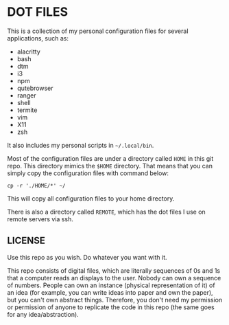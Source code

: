 # DOT FILES

This is a collection of my personal configuration files for several applications, such as:

- alacritty
- bash
- dtm
- i3
- npm
- qutebrowser
- ranger
- shell
- termite
- vim
- X11
- zsh

It also includes my personal scripts in `~/.local/bin`.

Most of the configuration files are under a directory called `HOME` in this git repo. This directory mimics the `$HOME` directory. That means that you can simply copy the configuration files with command below:

```shell
cp -r './HOME/*' ~/
```

This will copy all configuration files to your home directory. 

There is also a directory called `REMOTE`, which has the dot files I use on remote servers via ssh. 

## LICENSE

Use this repo as you wish. Do whatever you want with it.

This repo consists of digital files, which are literally sequences of 0s and 1s that a computer reads an displays to the user. Nobody can own a sequence of numbers. People can own an instance (physical representation of it) of an idea (for example, you can write ideas into paper and own the paper), but you can't own abstract things. Therefore, you don't need my permission or permission of anyone to replicate the code in this repo (the same goes for any idea/abstraction). 
